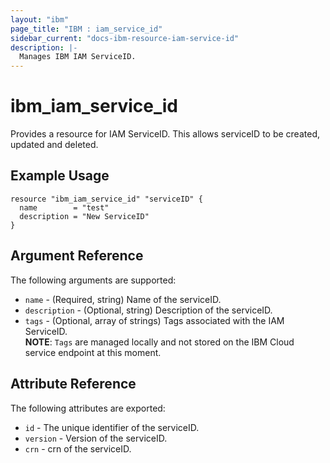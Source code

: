 ```yaml
---
layout: "ibm"
page_title: "IBM : iam_service_id"
sidebar_current: "docs-ibm-resource-iam-service-id"
description: |-
  Manages IBM IAM ServiceID.
---
```


# ibm\_iam_service_id

Provides a resource for IAM ServiceID. This allows serviceID  to be created, updated and deleted.

## Example Usage

```hcl
resource "ibm_iam_service_id" "serviceID" {
  name        = "test"
  description = "New ServiceID"
}
```

## Argument Reference

The following arguments are supported:

* `name` - (Required, string) Name of the serviceID.
* `description` - (Optional, string) Description of the serviceID.
* `tags` - (Optional, array of strings) Tags associated with the IAM ServiceID.  
  **NOTE**: `Tags` are managed locally and not stored on the IBM Cloud service endpoint at this moment.

## Attribute Reference

The following attributes are exported:

* `id` - The unique identifier of the serviceID.
* `version` - Version of the serviceID.
* `crn` - crn of the serviceID.
